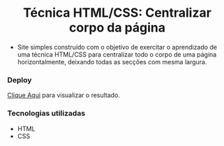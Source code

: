 <h1 align="center">
    Técnica HTML/CSS: Centralizar corpo da página
</h1>

- Site simples construído com o objetivo de exercitar o aprendizado de uma técnica HTML/CSS para centralizar todo o corpo de uma página horizontalmente, deixando todas as secções com mesma largura.

### Deploy
[Clique Aqui](https://ullyolima.github.io/clone-site-rocketseat/) para visualizar o resultado.

### Tecnologias utilizadas

- HTML
- CSS